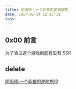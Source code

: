 ```yaml
---
title: 阴阳师：一个非酋的逆向旅程
date: 2017-01-14 12:15:11
tags:
---
```



## 0x00 前言
为了验证这个游戏到底有没有 SSR

<!-- more -->

## delete

[阴阳师:一个非酋的逆向旅程](https://www.baidu.com/s?wd=阴阳师：一个非酋的逆向旅程)
